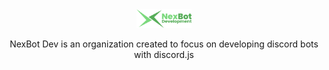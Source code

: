 <div align="center">
  <img alt="NexBot Development Logo" src="assets/NexBot Dev - Full.png" height="30" />
  <p>NexBot Dev is an organization created to focus on developing discord bots with discord.js</p>
</div>
